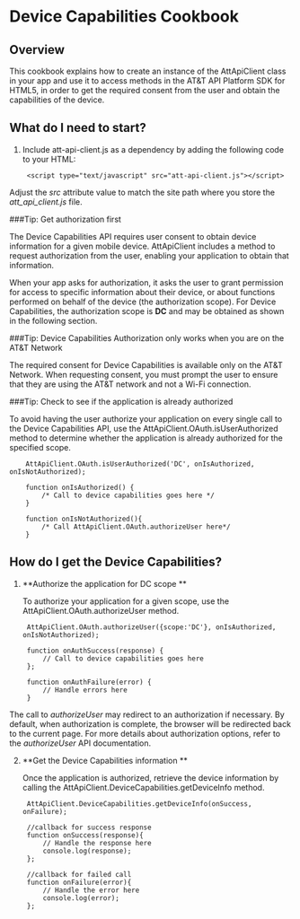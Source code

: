 Device Capabilities Cookbook
===

Overview
---
This cookbook explains how to create an instance of the AttApiClient class in your app and use it to access methods in the AT&T API Platform SDK for HTML5, in order to get the required consent from the user and obtain the capabilities of the device.

What do I need to start?
---

1. Include att-api-client.js as a dependency by adding the following code to your HTML:  

        <script type="text/javascript" src="att-api-client.js"></script>

Adjust the _src_ attribute value to match the site path where you store the _att_api_client.js_ file.

###Tip: Get authorization first

The Device Capabilities API requires user consent to obtain device information for a given mobile device. AttApiClient includes a method to request authorization from the user, enabling your application to obtain that information.

When your app asks for authorization, it asks the user to grant permission for access to specific information about their device, or about functions performed on behalf of the device (the authorization scope). For Device Capabilities, the authorization scope is **DC** and may be obtained as shown in the following section.


###Tip: Device Capabilities Authorization only works when you are on the AT&T Network

The required consent for Device Capabilities is available only on the AT&T Network. When requesting consent, you must prompt the user to ensure that they are using the AT&T network and not a Wi-Fi connection.

###Tip: Check to see if the application is already authorized  

To avoid having the user authorize your application on every single call to the Device Capabilities API, use the AttApiClient.OAuth.isUserAuthorized method to determine whether the application is already authorized for the specified scope.  

        AttApiClient.OAuth.isUserAuthorized('DC', onIsAuthorized, onIsNotAuthorized);

        function onIsAuthorized() {
            /* Call to device capabilities goes here */
        } 

        function onIsNotAuthorized(){
            /* Call AttApiClient.OAuth.authorizeUser here*/
        } 


How do I get the Device Capabilities?
---

1. **Authorize the application for DC scope **  
    
    To authorize your application for a given scope, use the AttApiClient.OAuth.authorizeUser method.

        AttApiClient.OAuth.authorizeUser({scope:'DC'}, onIsAuthorized, onIsNotAuthorized);

        function onAuthSuccess(response) {
            // Call to device capabilities goes here
        };

        function onAuthFailure(error) {
            // Handle errors here
        }

The call to _authorizeUser_ may redirect to an authorization if necessary. By default, when authorization is complete, the browser will be redirected back to the current page. For more details about authorization options, refer to the _authorizeUser_ API documentation.

2. **Get the Device Capabilities information **  

    Once the application is authorized, retrieve the device information by calling the AttApiClient.DeviceCapabilities.getDeviceInfo method. 

        AttApiClient.DeviceCapabilities.getDeviceInfo(onSuccess, onFailure);

        //callback for success response
        function onSuccess(response){
            // Handle the response here 
            console.log(response);
        };

        //callback for failed call
        function onFailure(error){
            // Handle the error here
            console.log(error);
        };

